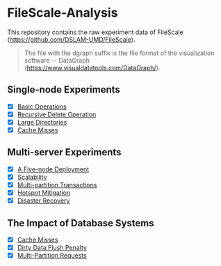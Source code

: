 # FileScale-Analysis

This repository contains the raw experiment data of FileScale (https://github.com/DSLAM-UMD/FileScale).

> The file with the dgraph suffix is ​​the file format of the visualization software -- DataGraph (https://www.visualdatatools.com/DataGraph/).

## Single-node Experiments

- [x] [Basic Operations](basic_operations)
- [x] [Recursive Delete Operation](recursive_delete)
- [x] [Large Directories](large_directories)
- [x] [Cache Misses](cache_misses)

## Multi-server Experiments

- [x] [A Five-node Deployment](five_nodes_deployment)
- [x] [Scalability](scalability)
- [x] [Multi-partition Transactions](multi_partition_txns)
- [x] [Hotspot Mitigation](hotspot_mitigation)
- [x] [Disaster Recovery](disaster_recovery)

## The Impact of Database Systems

- [x] [Cache Misses](dbs_cache_misses)
- [x] [Dirty Data Flush Penalty](dirty_data_flush_penalty)
- [x] [Multi-Partition Requests](multi_partition_requests)